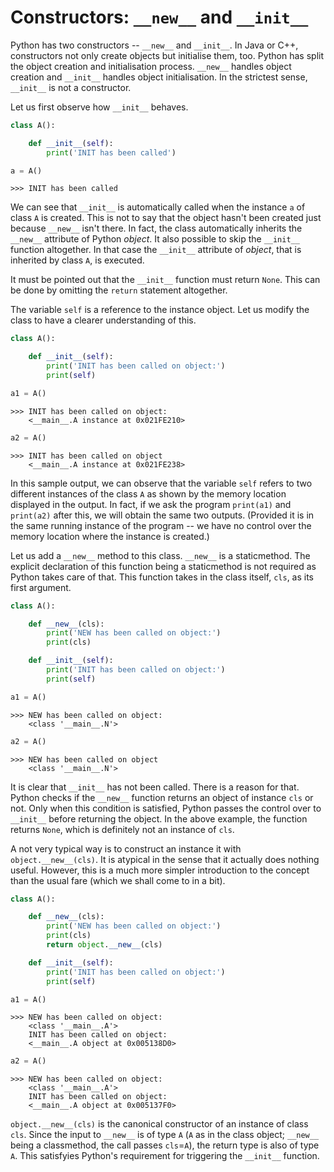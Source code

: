 # Constructors: `__new__` and `__init__`

Python has two constructors -- `__new__` and `__init__`. In Java or C++, constructors not only create objects but initialise them, too. Python has split the object creation and initialisation process. `__new__` handles object creation and `__init__` handles object initialisation. In the strictest sense, `__init__` is not a constructor.

Let us first observe how `__init__` behaves.

```python
class A():

    def __init__(self):
        print('INIT has been called')

a = A()
```
```
>>> INIT has been called
```
    
We can see that `__init__` is automatically called when the instance `a` of class `A` is created. This is not to say that the object hasn't been created just because `__new__` isn't there. In fact, the class automatically inherits the `__new__` attribute of Python *object*. It also possible to skip the `__init__` function altogether. In that case the `__init__` attribute of *object*, that is inherited by class `A`, is executed.

It must be pointed out that the `__init__` function must return `None`. This can be done by omitting the `return` statement altogether.

The variable `self` is a reference to the instance object. Let us modify the class to have a clearer understanding of this.

```python
class A():

    def __init__(self):
        print('INIT has been called on object:')
        print(self)

a1 = A()
```
```
>>> INIT has been called on object:
    <__main__.A instance at 0x021FE210>
```
```python
a2 = A()
```
```
>>> INIT has been called on object
    <__main__.A instance at 0x021FE238>
```
    
In this sample output, we can observe that the variable `self` refers to two different instances of the class `A` as shown by the memory location displayed in the output. In fact, if we ask the program `print(a1)` and `print(a2)` after this, we will obtain the same two outputs. (Provided it is in the same running instance of the program -- we have no control over the memory location where the instance is created.)

Let us add a `__new__` method to this class. `__new__` is a staticmethod. The explicit declaration of this function being a staticmethod is not required as Python takes care of that. This function takes in the class itself, `cls`, as its first argument.

```python
class A():

    def __new__(cls):
        print('NEW has been called on object:')
        print(cls)

    def __init__(self):
        print('INIT has been called on object:')
        print(self)

a1 = A()
```
```
>>> NEW has been called on object:
    <class '__main__.N'>
```
```python
a2 = A()
```
```
>>> NEW has been called on object
    <class '__main__.N'>
```

It is clear that `__init__` has not been called. There is a reason for that. Python checks if the `__new__` function returns an object of instance `cls` or not. Only when this condition is satisfied, Python passes the control over to `__init__` before returning the object. In the above example, the function returns `None`, which is definitely not an instance of `cls`.

A not very typical way is to construct an instance it with `object.__new__(cls)`. It is atypical in the sense that it actually does nothing useful. However, this is a much more simpler introduction to the concept than the usual fare (which we shall come to in a bit).

```python
class A():

    def __new__(cls):
        print('NEW has been called on object:')
        print(cls)
        return object.__new__(cls)

    def __init__(self):
        print('INIT has been called on object:')
        print(self)

a1 = A()
```
```
>>> NEW has been called on object:
    <class '__main__.A'>
    INIT has been called on object:
    <__main__.A object at 0x005138D0>
```
```python
a2 = A()
```
```
>>> NEW has been called on object:
    <class '__main__.A'>
    INIT has been called on object:
    <__main__.A object at 0x005137F0>
```
`object.__new__(cls)` is the canonical constructor of an instance of class `cls`. Since the input to `__new__` is of type `A` (`A` as in the class object; `__new__` being a classmethod, the call passes `cls`=`A`), the return type is also of type `A`. This satisfyies Python's requirement for triggering the `__init__` function.
